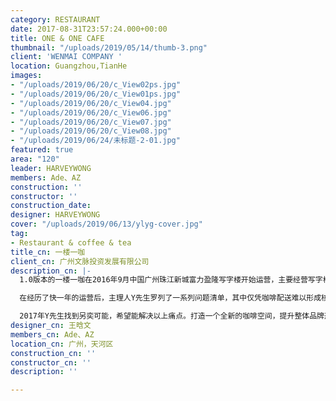 ```yaml
---
category: RESTAURANT
date: 2017-08-31T23:57:24.000+00:00
title: ONE & ONE CAFE
thumbnail: "/uploads/2019/05/14/thumb-3.png"
client: 'WENMAI COMPANY '
location: Guangzhou,TianHe
images:
- "/uploads/2019/06/20/c_View02ps.jpg"
- "/uploads/2019/06/20/c_View01ps.jpg"
- "/uploads/2019/06/20/c_View04.jpg"
- "/uploads/2019/06/20/c_View06.jpg"
- "/uploads/2019/06/20/c_View07.jpg"
- "/uploads/2019/06/20/c_View08.jpg"
- "/uploads/2019/06/24/未标题-2-01.jpg"
featured: true
area: "120"
leader: HARVEYWONG
members: Ade、AZ
construction: ''
constructor: ''
construction_date: 
designer: HARVEYWONG
cover: "/uploads/2019/06/13/ylyg-cover.jpg"
tag:
- Restaurant & coffee & tea
title_cn: 一楼一咖
client_cn: 广州文脉投资发展有限公司
description_cn: |-
  1.0版本的一楼一咖在2016年9月中国广州珠江新城富力盈隆写字楼开始运营，主要经营写字楼内的咖啡快送服务。

  在经历了快一年的运营后，主理人Y先生罗列了一系列问题清单，其中仅凭咖啡配送难以形成核心竞争力、没有迎合年轻人追求时尚潮流的心理需求、缺乏独特的场景设计与文化氛等主要问题。

  2017年Y先生找到另奕可能，希望能解决以上痛点。打造一个全新的咖啡空间，提升整体品牌形象。全面迭代升级成为2.0版。
designer_cn: 王晗文
members_cn: Ade、AZ
location_cn: 广州，天河区
construction_cn: ''
constructor_cn: ''
description: ''

---
```


